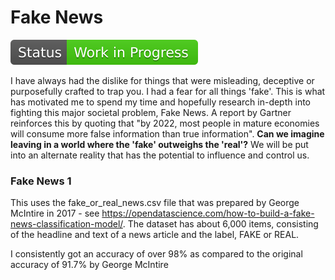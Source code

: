 <h1>Fake News</h1>


<img src = "Status-Work in Progress-success.svg">

I have always had the dislike for things that were misleading, deceptive or purposefully crafted to trap you. I had a fear for all things 'fake'. This is what has motivated me to spend my time and hopefully research in-depth into fighting this major societal problem, Fake News. A report by Gartner reinforces this by quoting that "by 2022, most people in mature economies will consume more false information than true information". <b>Can we imagine leaving in a world where the 'fake' outweighs the 'real'?</b> We will be put into an alternate reality that has the potential to influence and control us.

<h3>Fake News 1</h3>

This uses the fake_or_real_news.csv file that was prepared by George McIntire in 2017 - see https://opendatascience.com/how-to-build-a-fake-news-classification-model/. The dataset has about 6,000 items, consisting of the headline and text of a news article and the label, FAKE or REAL.

I consistently got an accuracy of over 98% as compared to the original accuracy of  91.7% by George McIntire 
